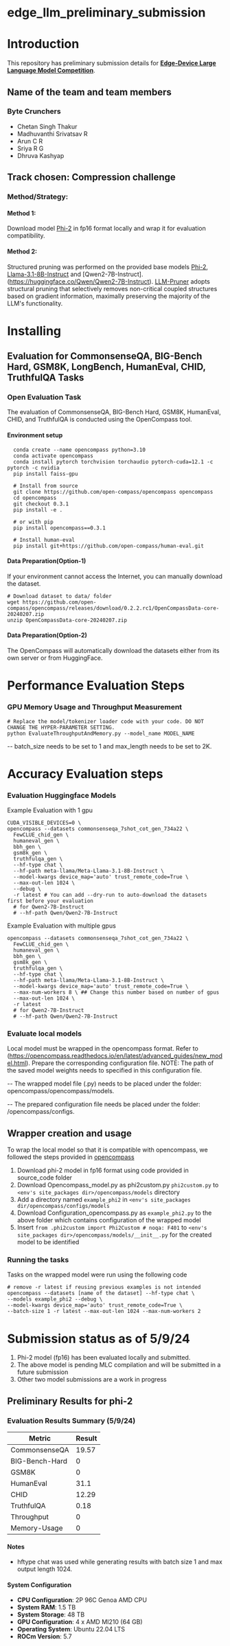 # edge_llm_preliminary_submission
# Introduction
 
This repository has preliminary submission details for [**Edge-Device Large Language Model Competition**](https://github.com/TianjinYellow/EdgeDeviceLLMCompetition-Starting-Kit).
## Name of the team and team members 
### Byte Crunchers
- Chetan Singh Thakur
- Madhuvanthi Srivatsav R 
- Arun C R 
- Sriya R G  
- Dhruva Kashyap
 
## Track chosen: Compression challenge
### Method/Strategy:
#### Method 1:
Download model [Phi-2](https://huggingface.co/microsoft/phi-2) in fp16 format locally and wrap it for evaluation compatibility.
#### Method 2:
Structured pruning was performed on the provided base models [Phi-2](https://huggingface.co/microsoft/phi-2), [Llama-3.1-8B-Instruct](https://huggingface.co/meta-llama/Meta-Llama-3.1-8B-Instruct) and [Qwen2-7B-Instruct]. (https://huggingface.co/Qwen/Qwen2-7B-Instruct).
[LLM-Pruner](https://arxiv.org/abs/2305.11627) adopts structural pruning that selectively removes non-critical coupled structures based on gradient information, maximally preserving the majority of the LLM's functionality.
 
# Installing
## Evaluation for CommonsenseQA, BIG-Bench Hard, GSM8K, LongBench, HumanEval, CHID, TruthfulQA Tasks
### Open Evaluation Task
The evaluation of CommonsenseQA, BIG-Bench Hard, GSM8K, HumanEval, CHID, and TruthfulQA is conducted using the OpenCompass tool.
#### Environment setup

```
  conda create --name opencompass python=3.10 
  conda activate opencompass
  conda install pytorch torchvision torchaudio pytorch-cuda=12.1 -c pytorch -c nvidia
  pip install faiss-gpu

  # Install from source 
  git clone https://github.com/open-compass/opencompass opencompass
  cd opencompass
  git checkout 0.3.1
  pip install -e .

  # or with pip 
  pip install opencompass==0.3.1

  # Install human-eval
  pip install git+https://github.com/open-compass/human-eval.git
```
#### Data Preparation(Option-1)

If your environment cannot access the Internet, you can manually download the dataset.

```
# Download dataset to data/ folder
wget https://github.com/open-compass/opencompass/releases/download/0.2.2.rc1/OpenCompassData-core-20240207.zip
unzip OpenCompassData-core-20240207.zip
```
#### Data Preparation(Option-2)

The OpenCompass will automatically download the datasets either from its own server or from HuggingFace.


# Performance Evaluation Steps
### GPU Memory Usage and Throughput Measurement
```
# Replace the model/tokenizer loader code with your code. DO NOT CHANGE THE HYPER-PARAMETER SETTING.
python EvaluateThroughputAndMemory.py --model_name MODEL_NAME
```
-- batch_size needs to be set to 1 and max_length needs to be set to 2K.


 
# Accuracy Evaluation steps

### Evaluation Huggingface Models

Example Evaluation with 1 gpu
```
CUDA_VISIBLE_DEVICES=0 \
opencompass --datasets commonsenseqa_7shot_cot_gen_734a22 \ 
  FewCLUE_chid_gen \ 
  humaneval_gen \
  bbh_gen \
  gsm8k_gen \ 
  truthfulqa_gen \
  --hf-type chat \
  --hf-path meta-llama/Meta-Llama-3.1-8B-Instruct \
  --model-kwargs device_map='auto' trust_remote_code=True \
  --max-out-len 1024 \
  --debug \ 
  -r latest # You can add --dry-run to auto-download the datasets first before your evaluation
  # for Qwen2-7B-Instruct
  # --hf-path Qwen/Qwen2-7B-Instruct

```
Example Evaluation with multiple gpus
```
opencompass --datasets commonsenseqa_7shot_cot_gen_734a22 \
  FewCLUE_chid_gen \
  humaneval_gen \
  bbh_gen \
  gsm8k_gen \
  truthfulqa_gen \
  --hf-type chat \
  --hf-path meta-llama/Meta-Llama-3.1-8B-Instruct \
  --model-kwargs device_map='auto' trust_remote_code=True \
  --max-num-workers 8 \ ## Change this number based on number of gpus 
  --max-out-len 1024 \
  -r latest
  # for Qwen2-7B-Instruct
  # --hf-path Qwen/Qwen2-7B-Instruct
```

### Evaluate local models

Local model must be wrapped in the opencompass format. Refer to (https://opencompass.readthedocs.io/en/latest/advanced_guides/new_model.html).
Prepare the corresponding configuration file.
NOTE: The path of the saved model weights needs to specified in this configuration file. 

-- The wrapped model file (.py) needs to be placed under the folder: opencompass/opencompass/models.

-- The prepared configuration file needs be placed under the folder: /opencompass/configs. 
## Wrapper creation and usage
 
To wrap the local model so that it is compatible with opencompass, we followed the steps provided in [opencompass](https://opencompass.readthedocs.io/en/latest/advanced_guides/new_model.html)
 
1. Download phi-2 model in fp16 format using code provided in source_code folder
2. Download Opencompass_model.py as phi2custom.py ``phi2custom.py`` to  ``<env's site_packages dir>/opencompass/models`` directory
3. Add a directory named `example_phi2` in ``<env's site_packages dir/opencompass/configs/models`` 
4. Download Configuration_opencompass.py as ``example_phi2.py`` to the above folder which contains configuration of the wrapped model
5. Insert ``from .phi2custom import Phi2Custom # noqa: F401`` to ``<env's site_packages dir>/opencompass/models/__init__.py`` for the created model to be identified
 
### Running the tasks
 
Tasks on the wrapped model were run using the following code
```
# remove -r latest if reusing previous examples is not intended
opencompass --datasets [name of the dataset] --hf-type chat \
--models example_phi2 --debug \
--model-kwargs device_map='auto' trust_remote_code=True \
--batch-size 1 -r latest --max-out-len 1024 --max-num-workers 2
```
 
 
# Submission status as of 5/9/24
1. Phi-2 model (fp16) has been evaluated locally and submitted.
2. The above model is pending MLC compilation and will be submitted in a future submission 
3. Other two model submissions are a work in progress

## Preliminary Results for phi-2

### Evaluation Results Summary (5/9/24)

| Metric             | Result |
|--------------------|--------|
| CommonsenseQA      | 19.57  |
| BIG-Bench-Hard     | 0      |
| GSM8K              | 0      |
| HumanEval          | 31.1   |
| CHID               | 12.29  |
| TruthfulQA         | 0.18   |
| Throughput         | 0      |
| Memory-Usage       | 0      |

#### Notes

- hftype chat was used while generating results with batch size 1 and max output length 1024.

#### System Configuration

- **CPU Configuration**: 2P 96C Genoa AMD CPU
- **System RAM**: 1.5 TB
- **System Storage**: 48 TB
- **GPU Configuration**: 4 x AMD MI210 (64 GB)
- **Operating System**: Ubuntu 22.04 LTS
- **ROCm Version**: 5.7


